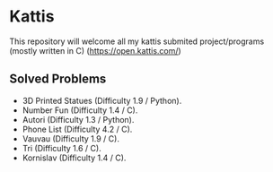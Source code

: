 # Kattis
This repository will welcome all my kattis submited project/programs (mostly written in C)
(https://open.kattis.com/)
## Solved Problems

- 3D Printed Statues (Difficulty 1.9 / Python).
- Number Fun (Difficulty 1.4 / C).
- Autori (Difficulty 1.3 / Python).
- Phone List (Difficulty 4.2 / C).
- Vauvau (Difficulty 1.9 / C).
- Tri (Difficulty 1.6 / C).
- Kornislav (Difficulty 1.4 / C).